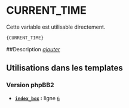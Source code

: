 # CURRENT_TIME


Cette variable est utilisable directement.

```html
{CURRENT_TIME}
```

##Description
[*ajouter*](https://fa-tvars.appspot.com/var/CURRENT_TIME)

## Utilisations dans les templates

### Version phpBB2
* __[`index_box`](../tpl/var/subsilver/index_box.md#readme) :__ ligne [`6`](../tpl/src/subsilver/index_box.tpl#L6)